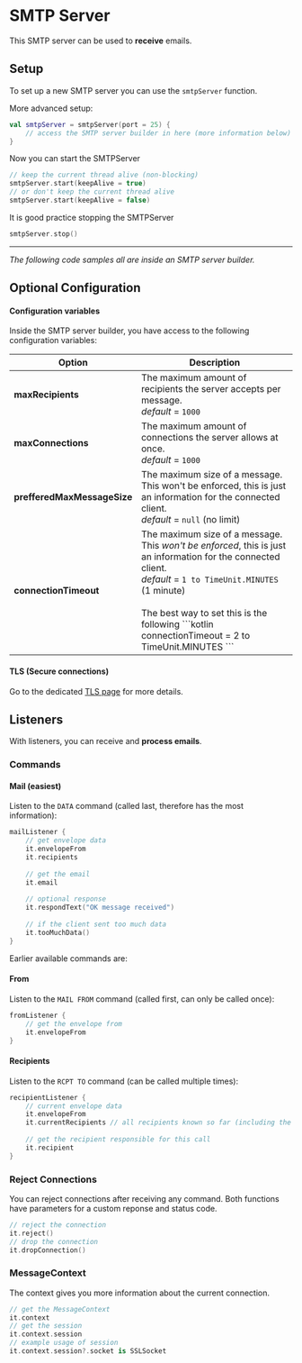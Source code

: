 # SMTP Server

This SMTP server can be used to **receive** emails.

## Setup

To set up a new SMTP server you can use the `smtpServer` function.

More advanced setup:
```kotlin
val smtpServer = smtpServer(port = 25) {
    // access the SMTP server builder in here (more information below)
}
```

Now you can start the SMTPServer
```kotlin
// keep the current thread alive (non-blocking)
smtpServer.start(keepAlive = true)
// or don't keep the current thread alive
smtpServer.start(keepAlive = false)
```

It is good practice stopping the SMTPServer
```kotlin
smtpServer.stop()
```

___

*The following code samples all are inside an SMTP server builder.*

## Optional Configuration

#### Configuration variables

Inside the SMTP server builder, you have access to the following configuration variables:

<table>
    <thead>
        <tr>
            <th>Option</th>
            <th>Description</th>
        </tr>
    </thead>
    <tbody>
        <tr>
            <td><b>maxRecipients</b></td>
            <td>
                The maximum amount of recipients the server accepts per message. <br> <i>default</i> = <code>1000</code>
            </td>
        </tr>
        <tr>
            <td><b>maxConnections</b></td>
            <td>
                The maximum amount of connections the server allows at once. <br> <i>default</i> = <code>1000</code>
            </td>
        </tr>
        <tr>
            <td><b>prefferedMaxMessageSize</b></td>
            <td>
                The maximum size of a message. This won't be enforced, this is just an information for the connected client. <br> <i>default</i> = <code>null</code> (no limit)
            </td>
        </tr>
        <tr>
            <td><b>connectionTimeout</b></td>
            <td>
                The maximum size of a message. This <i>won't be enforced</i>, this is just an information for the connected client. <br> <i>default</i> = <code>1 to TimeUnit.MINUTES</code> (1 minute) <br><br>
                The best way to set this is the following
                ```kotlin
                connectionTimeout = 2 to TimeUnit.MINUTES
                ```
            </td>
        </tr>
    </tbody>
</table>

#### TLS (Secure connections)

Go to the dedicated [TLS page](tls.md) for more details.

## Listeners

With listeners, you can receive and **process emails**.

### Commands

#### Mail (easiest)

Listen to the `DATA` command (called last, therefore has the most information):
```kotlin
mailListener {
    // get envelope data
    it.envelopeFrom
    it.recipients
    
    // get the email
    it.email
    
    // optional response
    it.respondText("OK message received")
    
    // if the client sent too much data
    it.tooMuchData()
}
```

Earlier available commands are:

#### From
Listen to the `MAIL FROM` command (called first, can only be called once):
```kotlin
fromListener {
    // get the envelope from
    it.envelopeFrom
}
```

#### Recipients
Listen to the `RCPT TO` command (can be called multiple times):
```kotlin
recipientListener {
    // current envelope data
    it.envelopeFrom
    it.currentRecipients // all recipients known so far (including the one responsible for this call)
    
    // get the recipient responsible for this call
    it.recipient
}
```

### Reject Connections

You can reject connections after receiving any command. Both functions have parameters for a custom reponse and status code.
```kotlin
// reject the connection
it.reject()
// drop the connection
it.dropConnection()
```

### MessageContext

The context gives you more information about the current connection.
```kotlin
// get the MessageContext
it.context
// get the session
it.context.session
// example usage of session
it.context.session?.socket is SSLSocket
```

